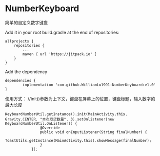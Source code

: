 # NumberKeyboard
简单的自定义数字键盘

Add it in your root build.gradle at the end of repositories:

	allprojects {
		repositories {
			...
			maven { url 'https://jitpack.io' }
		}
	}
  
Add the dependency

	dependencies {
	        implementation 'com.github.WilliamLu1991:NumberKeyboard:v1.0'
	}


使用方式：
//init()参数为上下文，键盘在屏幕上的位置，键盘标题，输入数字的最大长度

	KeyboardNumberUtil.getInstance().init(MainActivity.this, Gravity.CENTER, "本次取货数量", 3).setOnlistener(new KeyboardNumberUtil.OnListener() {
                    @Override
                    public void onInputListener(String finalNumber) {
                        ToastUtils.getInstance(MainActivity.this).showMessage(finalNumber);
                    }
                });
